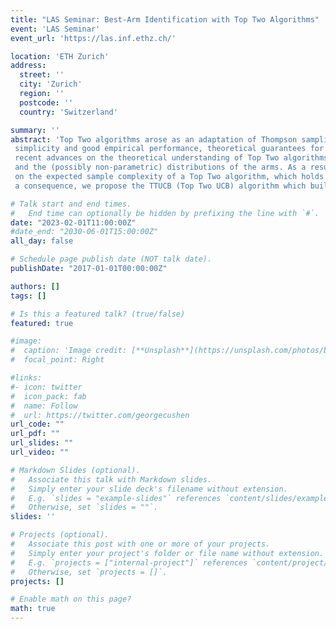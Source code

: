 ```yaml
---
title: "LAS Seminar: Best-Arm Identification with Top Two Algorithms"
event: 'LAS Seminar'
event_url: 'https://las.inf.ethz.ch/'

location: 'ETH Zurich'
address:
  street: ''
  city: 'Zurich'
  region: ''
  postcode: ''
  country: 'Switzerland'

summary: ''
abstract: 'Top Two algorithms arose as an adaptation of Thompson sampling to best arm identification in multi-armed bandit models, for parametric families of arms. They select the next arm to sample from among two candidate arms, a leader and a challenger. Despite their
 simplicity and good empirical performance, theoretical guarantees for fixed-confidence best arm identification have only been obtained asymptotically (i.e. vanishing error level) when the arms are Gaussian with known variances. In this talk, I will present
 recent advances on the theoretical understanding of Top Two algorithms, and sketch remaining open problems. Our first contribution is a general analysis of Top Two methods in the asymptotic regime, which identifies desirable properties of the leader, the challenger,
 and the (possibly non-parametric) distributions of the arms. As a result, we obtain theoretically supported Top Two algorithms for best arm identification with bounded distributions. Our second contribution is to derive the first non-asymptotic upper bound
 on the expected sample complexity of a Top Two algorithm, which holds for any error level and any instance having a unique best arm. In particular, we identify sufficient properties of the leader (seen as a regret minimization algorithm) for it to hold. As
 a consequence, we propose the TTUCB (Top Two UCB) algorithm which builds on the UCB algorithm and uses tracking instead of sampling to choose between the leader and the challenger.'

# Talk start and end times.
#   End time can optionally be hidden by prefixing the line with `#`.
date: "2023-02-01T11:00:00Z"
#date_end: "2030-06-01T15:00:00Z"
all_day: false

# Schedule page publish date (NOT talk date).
publishDate: "2017-01-01T00:00:00Z"

authors: []
tags: []

# Is this a featured talk? (true/false)
featured: true

#image:
#  caption: 'Image credit: [**Unsplash**](https://unsplash.com/photos/bzdhc5b3Bxs)'
#  focal_point: Right

#links:
#- icon: twitter
#  icon_pack: fab
#  name: Follow
#  url: https://twitter.com/georgecushen
url_code: ""
url_pdf: ""
url_slides: ""
url_video: ""

# Markdown Slides (optional).
#   Associate this talk with Markdown slides.
#   Simply enter your slide deck's filename without extension.
#   E.g. `slides = "example-slides"` references `content/slides/example-slides.md`.
#   Otherwise, set `slides = ""`.
slides: ''

# Projects (optional).
#   Associate this post with one or more of your projects.
#   Simply enter your project's folder or file name without extension.
#   E.g. `projects = ["internal-project"]` references `content/project/deep-learning/index.md`.
#   Otherwise, set `projects = []`.
projects: []

# Enable math on this page?
math: true
---
```



